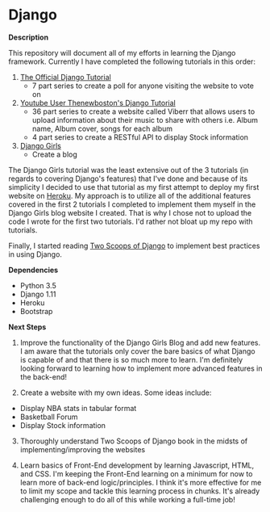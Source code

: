 # Django

**Description**

This repository will document all of my efforts in learning the Django framework. Currently I have completed the following tutorials in this order:

1.  [The Official Django Tutorial](https://docs.djangoproject.com/en/1.11/intro/tutorial01/)
	* 7 part series to create a poll for anyone visiting the website to vote on
2. [Youtube User Thenewboston's Django Tutorial](https://www.youtube.com/watch?v=qgGIqRFvFFk&list=PL6gx4Cwl9DGBlmzzFcLgDhKTTfNLfX1IK)
	* 36 part series to create a website called Viberr that allows users to upload information about their music to share with others i.e. Album name, Album cover, songs for each album
	* 4 part series to create a RESTful API to display Stock information
3. [Django Girls](https://tutorial.djangogirls.org/en/)
	* Create a blog

The Django Girls tutorial was the least extensive out of the 3 tutorials (in regards to covering Django's features) that I've done and because of its simplicity I decided to use that tutorial as my first attempt to deploy my first website on [Heroku](https://devcenter.heroku.com/articles/deploying-python). My approach is to utilize all of the additional features covered in the first 2 tutorials I completed to implement them myself in the Django Girls blog website I created. That is why I chose not to upload the code I wrote for the first two tutorials. I'd rather not bloat up my repo with tutorials.

Finally, I started reading [Two Scoops of Django](https://www.twoscoopspress.com/) to implement best practices in using Django.

**Dependencies**
* Python 3.5
* Django 1.11
* Heroku
* Bootstrap

**Next Steps**

1. Improve the functionality of the Django Girls Blog and add new features. I am aware that the tutorials only cover the bare basics of what Django is capable of and that there is so much more to learn. I'm definitely looking forward to learning how to implement more advanced features in the back-end!

2. Create a website with my own ideas. Some ideas include: 
* Display NBA stats in tabular format
* Basketball Forum
* Display Stock information

3. Thoroughly understand Two Scoops of Django book in the midsts of implementing/improving the websites

4. Learn basics of Front-End development by learning Javascript, HTML, and CSS. I'm keeping the Front-End learning on a minimum for now to learn more of back-end logic/principles. I think it's more effective for me to limit my scope and tackle this learning process in chunks. It's already challenging enough to do all of this while working a full-time job!
